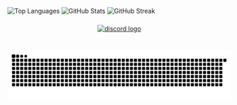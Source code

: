 ![Top Languages](https://github-readme-stats.vercel.app/api/top-langs/?username=pasteisback&theme=dark&hide_border=false&layout=compact)
![GitHub Stats](https://github-readme-stats.vercel.app/api?username=pasteisback&theme=dark&hide_border=false&include_all_commits=true&count_private=true)
![GitHub Streak](https://github-readme-streak-stats.herokuapp.com/?user=pasteisback&theme=dark&hide_border=false)
###

<div align="center">
  <a href="https://discord.com/users/1144048526691680267" target="_blank">
    <img src="https://img.shields.io/static/v1?message=ramingcactus&logo=discord&label=Discord&color=7289DA&logoColor=white&labelColor=&style=for-the-badge" height="35" alt="discord logo"  />
  </a>
</div>

###

<br clear="both">

<img src="https://raw.githubusercontent.com/kitodoescode/kitodoescode/output/snake.svg" alt="Snake animation" />
